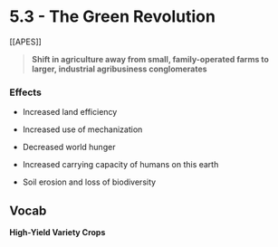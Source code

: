 # 5\.3 - The Green Revolution

[[APES]]

> **Shift in agriculture away from small, family-operated farms to larger, industrial agribusiness conglomerates**

### Effects

- Increased land efficiency

- Increased use of mechanization

- Decreased world hunger

- Increased carrying capacity of humans on this earth

- Soil erosion and loss of biodiversity

## Vocab 

**High-Yield Variety Crops**